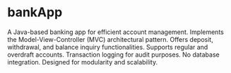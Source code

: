 # bankApp
A Java-based banking app for efficient account management. Implements the Model-View-Controller (MVC) architectural pattern. Offers deposit, withdrawal, and balance inquiry functionalities. Supports regular and overdraft accounts. Transaction logging for audit purposes. No database integration. Designed for modularity and scalability.
